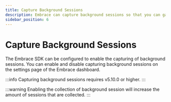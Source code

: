 ```yaml
---
title: Capture Background Sessions
description: Embrace can capture background sessions so that you can gain insight into user experiences that are affected by events that happen in the background.
sidebar_position: 6
---
```


# Capture Background Sessions

The Embrace SDK can be configured to enable the capturing of background sessions. You can enable and disable capturing background sessions on the settings page of the Embrace dashboard.

:::info
Capturing background sessions requires v5.10.0 or higher.
:::

:::warning
Enabling the collection of background session will increase the amount of sessions that are collected.
:::
